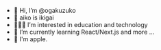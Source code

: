 - 👋 Hi, I’m @ogakuzuko
- 🐶 aiko is ikigai
- 👩🏻‍💻 I’m interested in education and technology
- 🌱 I’m currently learning React/Next.js and more ...
- 🍅 I'm apple.

<!--
**ogakuzuko/ogakuzuko** is a ✨ _special_ ✨ repository because its `README.md` (this file) appears on your GitHub profile.

Here are some ideas to get you started:

### Hi there 👋

- 🔭 I’m currently working on ...
- 🌱 I’m currently learning ...
- 👯 I’m looking to collaborate on ...
- 🤔 I’m looking for help with ...
- 💬 Ask me about ...
- 📫 How to reach me: ...
- 😄 Pronouns: ...
- ⚡ Fun fact: ...
-->
